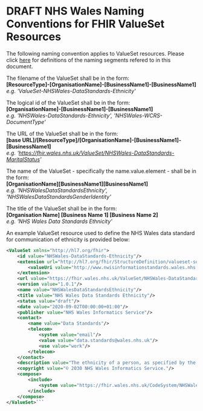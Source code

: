 # DRAFT NHS Wales Naming Conventions for FHIR ValueSet Resources

The following naming convention applies to ValueSet resources. Please click [here](NamingConventions.md) for definitions of the naming segments refered to in this document.

The filename of the ValueSet  shall be in the form:  
**[ResourceType]-[OrganisationName]-[BusinessName1]-[BusinessName1]**  
*e.g. 'ValueSet-NHSWales-DataStandards-Ethnicity'*

The logical id of the ValueSet shall be in the form:  
**[OrganisationName]-[BusinessName1]-[BusinessName1]**  
*e.g. 'NHSWales-DataStandards-Ethnicity', 'NHSWales-WCRS-DocumentType'*

The URL of the ValueSet shall be in the form:  
**[base URL]/[ResourceType]/[OrganisationName]-[BusinessName1]-[BusinessName1]**  
*e.g. 'https://fhir.wales.nhs.uk/ValueSet/NHSWales-DataStandards-MaritalStatus'*

The name of the ValueSet - specifically the name.value.element - shall be in the form:  
**[OrganisationName][BusinessName1][BusinessName1]**   
*e.g. 'NHSWalesDataStandardsEthnicity', 'NHSWalesDataStandardsGenderIdentity'*

The title of the ValueSet shall be in the form:  
**[Organisation Name] [Business Name 1] [Business Name 2]**   
*e.g. 'NHS Wales Data Standards Ethnicity'*

An example ValueSet resource used to define the NHS Wales data standard for communication of ethnicity is provided below:
```xml
<ValueSet xmlns="http://hl7.org/fhir">
	<id value="NHSWales-DataStandards-Ethnicity"/>
	<extension url="http://hl7.org/fhir/StructureDefinition/valueset-sourceReference">
		<valueUri value="http://www.nwisinformationstandards.wales.nhs.uk/sitesplus/documents/299/20171222-DSCN%202017%2011-Core%20Ref%20Data%20Standards-v1.0.pdf"/>
	</extension>
	<url value="https://fhir.wales.nhs.uk/ValueSet/NHSWales-DataStandards-Ethnicity"/>>
	<version value="1.0.1"/>
    <name value="NHSWalesDataStandardsEthnicity"/>
	<title value="NHS Wales Data Standards Ethnicity"/>
	<status value="draft"/>
	<date value="2020-09-02T00:00:00+01:00"/>
	<publisher value="NHS Wales Informatics Service"/>
	<contact>
		<name value="Data Standards"/>
		<telecom>
			<system value="email"/>
			<value value="data.standards@wales.nhs.uk"/>
			<use value="work"/>
		</telecom>
	</contact>
	<description value="The ethnicity of a person, as specified by the person, as per the Office of National Statistics (ONS) 2011 Census Categories"/>
	<copyright value="© 2030 NHS Wales Informatics Service."/>
	<compose>
		<include>
			<system value="https://fhir.wales.nhs.uk/CodeSystem/NHSWales-DataStandards-Ethnicity"/>
		</include>
	</compose>
</ValueSet>``` 